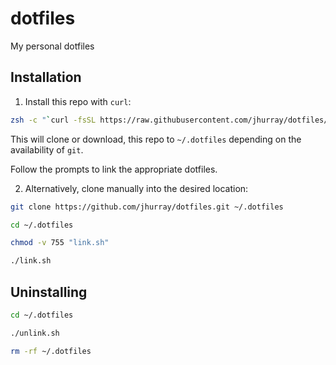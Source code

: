 # dotfiles
My personal dotfiles

## Installation

1. Install this repo with `curl`:

```bash
zsh -c "`curl -fsSL https://raw.githubusercontent.com/jhurray/dotfiles/master/install.sh`"
```

This will clone or download, this repo to `~/.dotfiles` depending on the availability of `git`.

Follow the prompts to link the appropriate dotfiles.

2. Alternatively, clone manually into the desired location:

```bash
git clone https://github.com/jhurray/dotfiles.git ~/.dotfiles

cd ~/.dotfiles

chmod -v 755 "link.sh"

./link.sh
```

## Uninstalling

```bash
cd ~/.dotfiles

./unlink.sh

rm -rf ~/.dotfiles
```
